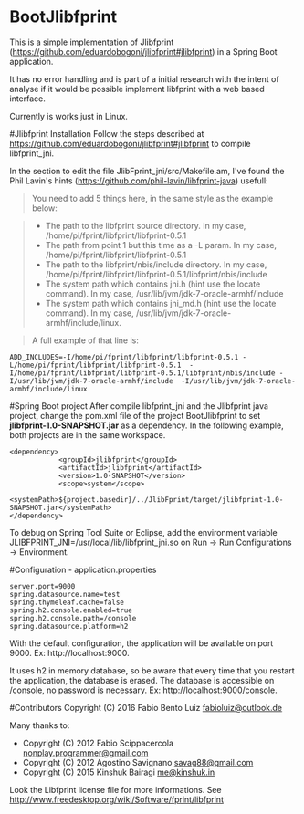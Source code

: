 # BootJlibfprint
This is a simple implementation of Jlibfprint (https://github.com/eduardobogoni/jlibfprint#jlibfprint) in a Spring Boot application.

It has no error handling and is part of a initial research with the intent of analyse if it would be possible implement libfprint with a web based interface.

Currently is works just in Linux.

#Jlibfprint Installation
Follow the steps described at https://github.com/eduardobogoni/jlibfprint#jlibfprint to compile libfprint_jni.

In the section to edit the file JlibFprint_jni/src/Makefile.am, I've found the Phil Lavin's hints (https://github.com/phil-lavin/libfprint-java) usefull:
> You need to add 5 things here, in the same style as the example below:

> - The path to the libfprint source directory. In my case, /home/pi/fprint/libfprint/libfprint-0.5.1
> - The path from point 1 but this time as a -L param. In my case, /home/pi/fprint/libfprint/libfprint-0.5.1
> - The path to the libfprint/nbis/include directory. In my case, /home/pi/fprint/libfprint/libfprint-0.5.1/libfprint/nbis/include
> - The system path which contains jni.h (hint use the locate command). In my case, /usr/lib/jvm/jdk-7-oracle-armhf/include
> - The system path which contains jni_md.h (hint use the locate command). In my case, /usr/lib/jvm/jdk-7-oracle-armhf/include/linux.

> A full example of that line is:
```
ADD_INCLUDES=-I/home/pi/fprint/libfprint/libfprint-0.5.1 -L/home/pi/fprint/libfprint/libfprint-0.5.1  -I/home/pi/fprint/libfprint/libfprint-0.5.1/libfprint/nbis/include -I/usr/lib/jvm/jdk-7-oracle-armhf/include  -I/usr/lib/jvm/jdk-7-oracle-armhf/include/linux
```

#Spring Boot project
After compile libfprint_jni and the Jlibfprint java project, change the pom.xml file of the project BootJlibfprint to set **jlibfprint-1.0-SNAPSHOT.jar** as a dependency. In the following example, both projects are in the same workspace. 
```
<dependency>
			<groupId>jlibfprint</groupId>
			<artifactId>jlibfprint</artifactId>
			<version>1.0-SNAPSHOT</version>
			<scope>system</scope>
			<systemPath>${project.basedir}/../JlibFprint/target/jlibfprint-1.0-SNAPSHOT.jar</systemPath>
</dependency>
```
To debug on Spring Tool Suite or Eclipse, add the environment variable JLIBFPRINT_JNI=/usr/local/lib/libfprint_jni.so on Run -> Run Configurations -> Environment.

#Configuration - application.properties
```
server.port=9000
spring.datasource.name=test
spring.thymeleaf.cache=false
spring.h2.console.enabled=true
spring.h2.console.path=/console
spring.datasource.platform=h2
```
With the default configuration, the application will be available on port 9000. Ex: http://localhost:9000.

It uses h2 in memory database, so be aware that every time that you restart the application, the database is erased. The database is accessible on /console, no password is necessary. Ex: http://localhost:9000/console.


#Contributors
Copyright (C) 2016 Fabio Bento Luiz fabioluiz@outlook.de

Many thanks to:
- Copyright (C) 2012 Fabio Scippacercola nonplay.programmer@gmail.com
- Copyright (C) 2012 Agostino Savignano savag88@gmail.com
- Copyright (C) 2015 Kinshuk Bairagi me@kinshuk.in

Look the Libfprint license file for more informations. See http://www.freedesktop.org/wiki/Software/fprint/libfprint
 
 
